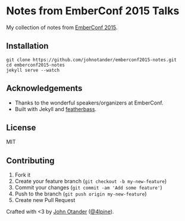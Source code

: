 # Notes from EmberConf 2015 Talks

My collection of notes from [EmberConf 2015](http://emberconf.com/).

## Installation

```
git clone https://github.com/johnotander/emberconf2015-notes.git
cd emberconf2015-notes
jekyll serve --watch
```

## Acknowledgements

* Thanks to the wonderful speakers/organizers at EmberConf.
* Built with Jekyll and [featherbass](https://github.com/jxnblk/featherbass).

## License

MIT

## Contributing

1. Fork it
2. Create your feature branch (`git checkout -b my-new-feature`)
3. Commit your changes (`git commit -am 'Add some feature'`)
4. Push to the branch (`git push origin my-new-feature`)
5. Create new Pull Request

Crafted with <3 by [John Otander](http://johnotander.com) ([@4lpine](https://twitter.com/4lpine)).
